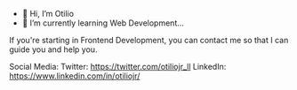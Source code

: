 - 👋 Hi, I’m Otilio
- 🌱 I’m currently learning Web Development...

If you're starting in Frontend Development, you can contact me so that I can guide you and help you.

Social Media:
Twitter: https://twitter.com/otiliojr_ll
LinkedIn: https://www.linkedin.com/in/otiliojr/
